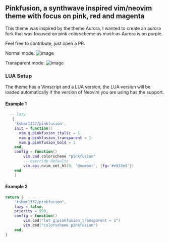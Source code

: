 ## Pinkfusion, a synthwave inspired vim/neovim theme with focus on pink, red and magenta

This theme was inspired by the theme Aurora, I wanted to create an aurora fork that was focused on pink colorscheme as much as Aurora is on purple.

Feel free to contribute, just open a PR.

Normal mode:
![image](https://github.com/user-attachments/assets/58a6d7d8-0629-44c5-864d-78d5d1b0071a)

Transparent mode:
![image](https://github.com/user-attachments/assets/241a0e11-f29b-4799-b67f-7488ce78c7cb)

### LUA Setup

The theme has a Vimscript and a LUA version, the LUA version will be loaded automatically if the version of Neovim you are using has the support.

#### Example 1

```lua
  -- lazy
   {
    'kshmr1337/pinkfusion',
    init = function()
      vim.g.pinkfusion_italic = 1
      vim.g.pinkfusion_transparent = 1
      vim.g.pinkfusion_bold = 1
    end,
    config = function()
        vim.cmd.colorscheme "pinkfusion"
        -- override defaults
        vim.api.nvim_set_hl(0, '@number', {fg='#e933e3'})
    end
    }
```
#### Example 2

```lua
return {
	"kshmr1337/pinkfusion",
	lazy = false,
	priority = 999,
	config = function()
		vim.cmd("let g:pinkfusion_transparent = 1")
		vim.cmd("colorscheme pinkfusion")
	end,
}
```
